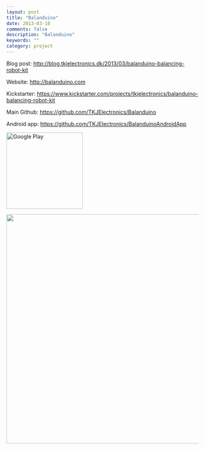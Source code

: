 ```yaml
---
layout: post
title: "Balanduino"
date: 2013-03-18
comments: false
description: "Balanduino"
keywords: ""
category: project
---
```


Blog post: <http://blog.tkjelectronics.dk/2013/03/balanduino-balancing-robot-kit>

Website: <http://balanduino.com>

Kickstarter: <https://www.kickstarter.com/projects/tkjelectronics/balanduino-balancing-robot-kit>

Main Github: <https://github.com/TKJElectronics/Balanduino>

Android app: <https://github.com/TKJElectronics/BalanduinoAndroidApp>

<!-- Balanduino - Balancing Robot Kit -->
<div class="youtube" id="0cqVr4hAc_w"></div>

<!-- Balanduino with GoPro -->
<div class="youtube" id="CvFcnb_9anM"></div>

<!-- FPV with the Balanduino -->
<div class="youtube" id="moNfc9lR6Ew"></div>

<a style="border-bottom: none;" href="https://play.google.com/store/apps/details?id=com.tkjelectronics.balanduino"><img src="https://play.google.com/intl/en_us/badges/images/generic/en_badge_web_generic.png" alt="Google Play" width="200px"/></a>

<img src="http://wiki.balanduino.net/images/2/25/Balanduino_Android_screenshots.png" width="600"/>
